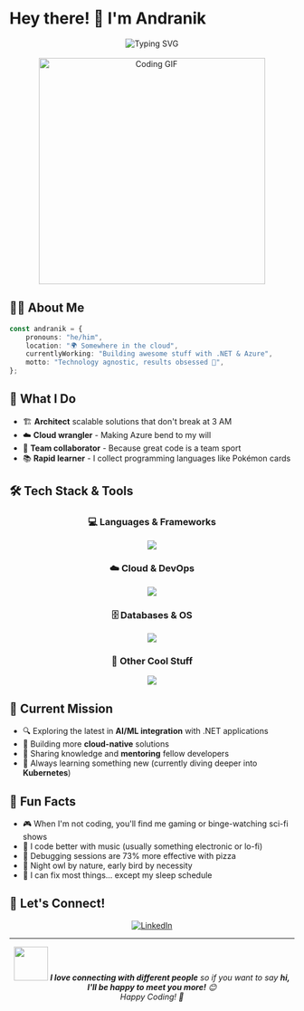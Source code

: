 # Hey there! 👋 I'm Andranik

<div align="center">
  <img src="https://readme-typing-svg.herokuapp.com?font=Fira+Code&size=25&pause=1000&color=F75C7E&center=true&vCenter=true&width=600&lines=Senior+Software+Engineer+%F0%9F%92%BB;Software+Architect+%F0%9F%8F%97%EF%B8%8F;Cloud+%26+DevOps+Specialist+%E2%98%81%EF%B8%8F;AI+Enthusiast+%F0%9F%A4%96;Always+Learning+Something+New+%F0%9F%9A%80" alt="Typing SVG" />
</div>

<br/>

<div align="center">
  <img src="https://media.giphy.com/media/qgQUggAC3Pfv687qPC/giphy.gif" width="400" alt="Coding GIF"/>
</div>

## 🧑‍💻 About Me

```typescript
const andranik = {
    pronouns: "he/him",
    location: "🌍 Somewhere in the cloud",
    currentlyWorking: "Building awesome stuff with .NET & Azure",
    motto: "Technology agnostic, results obsessed 🎯",
};
```

## 🚀 What I Do

- 🏗️ **Architect** scalable solutions that don't break at 3 AM
- ☁️ **Cloud wrangler** - Making Azure bend to my will
- 🤝 **Team collaborator** - Because great code is a team sport
- 📚 **Rapid learner** - I collect programming languages like Pokémon cards

## 🛠️ Tech Stack & Tools

<div align="center">

### 💻 Languages & Frameworks
<img src="https://skillicons.dev/icons?i=dotnet,cs,typescript,powershell,bash" />

### ☁️ Cloud & DevOps
<img src="https://skillicons.dev/icons?i=azure,aws,docker,kubernetes,terraform" />

### 🗄️ Databases & OS
<img src="https://skillicons.dev/icons?i=postgresql,mongodb,redis,linux,windows" />

### 🎨 Other Cool Stuff
<img src="https://skillicons.dev/icons?i=git,github,vscode,rider,visualstudio" />

</div>

## 🎯 Current Mission

- 🔍 Exploring the latest in **AI/ML integration** with .NET applications
- 🚀 Building more **cloud-native** solutions
- 📖 Sharing knowledge and **mentoring** fellow developers
- 🌱 Always learning something new (currently diving deeper into **Kubernetes**)

## 💬 Fun Facts

- 🎮 When I'm not coding, you'll find me gaming or binge-watching sci-fi shows
- 🎵 I code better with music (usually something electronic or lo-fi)
- 🍕 Debugging sessions are 73% more effective with pizza
- 🌙 Night owl by nature, early bird by necessity
- 🔧 I can fix most things... except my sleep schedule

## 🤝 Let's Connect!

<div align="center">

[![LinkedIn](https://img.shields.io/badge/LinkedIn-%230077B5.svg?logo=linkedin&logoColor=white)](https://linkedin.com/in/andranik-ghulyan-b9557796/)

</div>

---

<div align="center">
  <img src="https://media.giphy.com/media/LnQjpWaON8nhr21vNW/giphy.gif" width="60"> 
  <em><b>I love connecting with different people</b> so if you want to say <b>hi, I'll be happy to meet you more!</b> 😊</em>
</div>

<div align="center">
  <i>Happy Coding! 🚀</i>
</div>
